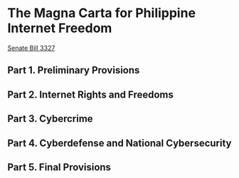 The Magna Carta for Philippine Internet Freedom
===============================================

[Senate Bill 3327](http://www.senate.gov.ph/lis/bill_res.aspx?congress=15&q=SBN-3327)

## Part 1. Preliminary Provisions

## Part 2. Internet Rights and Freedoms

## Part 3. Cybercrime

## Part 4. Cyberdefense and National Cybersecurity

## Part 5. Final Provisions
